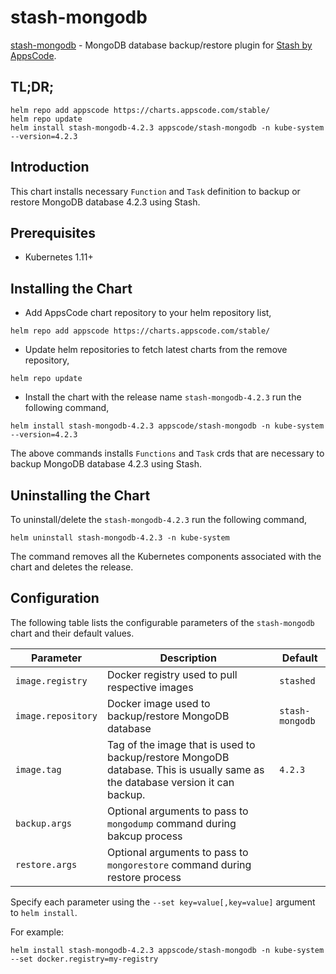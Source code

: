 # stash-mongodb

[stash-mongodb](https://github.com/stashed/stash-mongodb) - MongoDB database backup/restore plugin for [Stash by AppsCode](https://appscode.com/products/stash/).

## TL;DR;

```console
helm repo add appscode https://charts.appscode.com/stable/
helm repo update
helm install stash-mongodb-4.2.3 appscode/stash-mongodb -n kube-system --version=4.2.3
```

## Introduction

This chart installs necessary `Function` and `Task` definition to backup or restore MongoDB database 4.2.3 using Stash.

## Prerequisites

- Kubernetes 1.11+

## Installing the Chart

- Add AppsCode chart repository to your helm repository list,

```console
helm repo add appscode https://charts.appscode.com/stable/
```

- Update helm repositories to fetch latest charts from the remove repository,

```console
helm repo update
```

- Install the chart with the release name `stash-mongodb-4.2.3` run the following command,

```console
helm install stash-mongodb-4.2.3 appscode/stash-mongodb -n kube-system --version=4.2.3
```

The above commands installs `Functions` and `Task` crds that are necessary to backup MongoDB database 4.2.3 using Stash.

## Uninstalling the Chart

To uninstall/delete the `stash-mongodb-4.2.3` run the following command,

```console
helm uninstall stash-mongodb-4.2.3 -n kube-system
```

The command removes all the Kubernetes components associated with the chart and deletes the release.

## Configuration

The following table lists the configurable parameters of the `stash-mongodb` chart and their default values.

| Parameter          | Description                                                                                                                   | Default         |
| ------------------ | ----------------------------------------------------------------------------------------------------------------------------- | --------------- |
| `image.registry`   | Docker registry used to pull respective images                                                                                | `stashed`       |
| `image.repository` | Docker image used to backup/restore MongoDB database                                                                          | `stash-mongodb` |
| `image.tag`        | Tag of the image that is used to backup/restore MongoDB database. This is usually same as the database version it can backup. | `4.2.3`         |
| `backup.args`      | Optional arguments to pass to `mongodump` command during bakcup process                                                       |                 |
| `restore.args`     | Optional arguments to pass to `mongorestore` command during restore process                                                   |                 |

Specify each parameter using the `--set key=value[,key=value]` argument to `helm install`.

For example:

```console
helm install stash-mongodb-4.2.3 appscode/stash-mongodb -n kube-system --set docker.registry=my-registry
```
